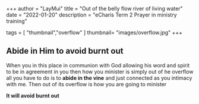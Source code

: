 +++
author = "LayMui"
title = "Out of the belly flow river of living water"
date = "2022-01-20"
description = "eCharis Term 2 Prayer in ministry training"

tags = [
    "thumbnail","overflow"
]
thumbnail= "images/overflow.jpg"
+++

## Abide in Him to avoid burnt out

When you in this place in communion with God 
allowing his word and spirit to be in agreement in you
then how you minister is simply out of he overflow
all you have to do is to **abide in the vine**
and just connected as you intimacy with me. 
Then out of its overflow is how you are going to minister

**It will avoid burnt out**
